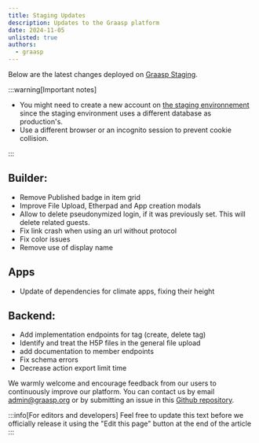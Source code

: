 ```yaml
---
title: Staging Updates
description: Updates to the Graasp platform
date: 2024-11-05
unlisted: true
authors:
  - graasp
---
```


Below are the latest changes deployed on [Graasp Staging](https://builder.stage.graasp.org).

:::warning[Important notes]

- You might need to create a new account on [the staging environnement](https://auth.stage.graasp.org) since the staging environment uses a different database as production's.
- Use a different browser or an incognito session to prevent cookie collision.

:::

<!-- Everything below this will not be shown in the post overview -->
<!-- truncate -->

## Builder:

- Remove Published badge in item grid
- Improve File Upload, Etherpad and App creation modals
- Allow to delete pseudonymized login, if it was previously set. This will delete related guests.
- Fix link crash when using an url without protocol
- Fix color issues
- Remove use of display name

## Apps

- Update of dependencies for climate apps, fixing their height

## Backend:

- Add implementation endpoints for tag (create, delete tag)
- Identify and treat the H5P files in the general file upload
- add documentation to member endpoints
- Fix schema errors
- Decrease action export limit time

<!-- Generic message -->

We warmly welcome and encourage feedback from our users to continuously improve our platform. You can contact us by email [admin@graasp.org](mailto:admin@graasp.org) or by submitting an issue in this [Github repository](https://github.com/graasp/graasp-feedback).

:::info[For editors and developers]
Feel free to update this text before we officially release it using the "Edit this page" button at the end of the article
:::
